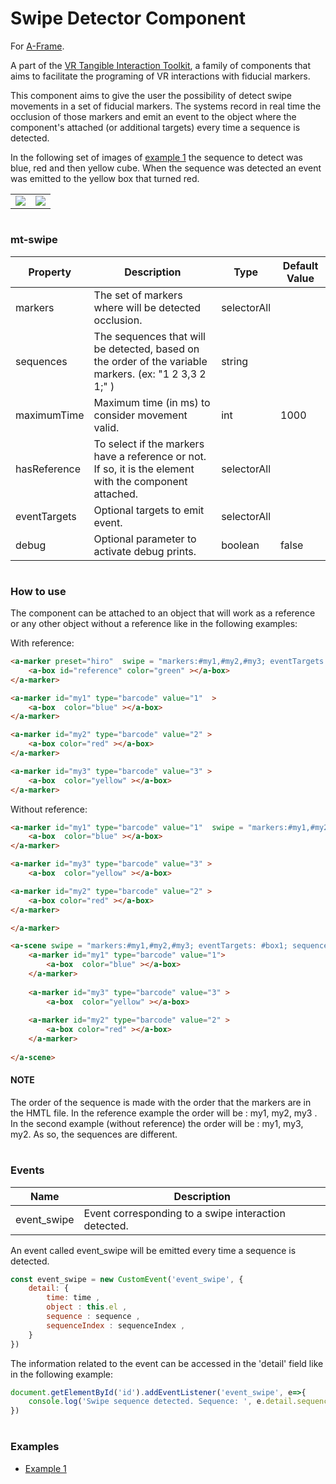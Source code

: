 # Swipe Detector Component
For [A-Frame](https://aframe.io).

A part of the [VR Tangible Interaction Toolkit](../), a family of components that aims to facilitate the programing of VR interactions with fiducial markers.

This component aims to give the user the possibility of detect swipe movements in a set of fiducial markers. The systems record in real time the occlusion of those markers and emit an event to the object where the component's attached (or additional targets) every time a sequence is detected.

In the following set of images of [example 1](examples/example1.html) the sequence to detect was blue, red and then yellow cube. When the sequence was detected an event was emitted to the yellow box that turned red.

|||
|------------|-------------|
|![](images/swipe.gif) |  ![](images/swipe_vr.gif) | 



#
### mt-swipe


| Property | Description | Type | Default Value |
| -------- | ----------------- | ---- |------------- |
| markers | The set of markers where will be detected occlusion. | selectorAll |     |
| sequences | The sequences that will be detected, based on the order of the variable markers. (ex: "1 2 3,3 2 1;" )| string |  |
| maximumTime | Maximum time (in ms) to consider movement valid. | int | 1000 |
| hasReference | To select if the markers have a reference or not. If so, it is the element with the component attached. | selectorAll |  |
| eventTargets | Optional targets to emit event. | selectorAll |  |
| debug | Optional parameter to activate debug prints. | boolean  |false |

#
### How to use
The component can be attached to an object that will work as a reference or any other object without a reference like in the following examples:

With reference:
```html
<a-marker preset="hiro"  swipe = "markers:#my1,#my2,#my3; eventTargets: #box1, #box2 ; sequences:1 2 3,3 2 1; maximumTime: 3000; hasReference: True; debug: True;">
    <a-box id="reference" color="green" ></a-box>
</a-marker>

<a-marker id="my1" type="barcode" value="1"  >
    <a-box  color="blue" ></a-box>
</a-marker>

<a-marker id="my2" type="barcode" value="2" >
    <a-box color="red" ></a-box>
</a-marker>

<a-marker id="my3" type="barcode" value="3" >
    <a-box  color="yellow" ></a-box>
</a-marker>
```
Without reference:
```html
<a-marker id="my1" type="barcode" value="1"  swipe = "markers:#my1,#my2,#my3; eventTargets: #box1; sequences:1 3 2,2 3 1; maximumTime: 3000; hasReference: False; debug: True;">
    <a-box  color="blue" ></a-box>
</a-marker>

<a-marker id="my3" type="barcode" value="3" >
    <a-box  color="yellow" ></a-box>

<a-marker id="my2" type="barcode" value="2" >
    <a-box color="red" ></a-box>
</a-marker>

</a-marker>
```

```html
<a-scene swipe = "markers:#my1,#my2,#my3; eventTargets: #box1; sequences:1 3 2,2 3 1; maximumTime: 3000; hasReference: False; debug: True;">
    <a-marker id="my1" type="barcode" value="1">
        <a-box  color="blue" ></a-box>
    </a-marker>
    
    <a-marker id="my3" type="barcode" value="3" >
        <a-box  color="yellow" ></a-box>
    
    <a-marker id="my2" type="barcode" value="2" >
        <a-box color="red" ></a-box>
    </a-marker>
    
</a-scene>
```
#### NOTE 
The order of the sequence is made with the order that the markers are in the HMTL file. 
In the reference example the order will be : my1, my2, my3 . 
In the second example (without reference) the order will be : my1, my3, my2. As so, the sequences are different. 
#

### Events
| Name | Description |
| -------- | ----------------- |
| event_swipe| Event corresponding to a swipe interaction detected. 

An event called event_swipe will be emitted every time a sequence is detected. 
```js
const event_swipe = new CustomEvent('event_swipe', {
    detail: {
        time: time ,
        object : this.el ,
        sequence : sequence ,
        sequenceIndex : sequenceIndex ,
    }
})
```

The information related to the event can be accessed in the 'detail' field like in the following example:

```js
document.getElementById('id').addEventListener('event_swipe', e=>{
    console.log('Swipe sequence detected. Sequence: ', e.detail.sequenceIndex, ', ', e.detail.sequence, '. Time: ', e.detail.time)
})
```
 

#
### Examples

* [Example 1](examples/example1.html)